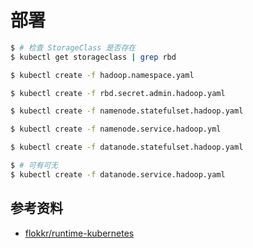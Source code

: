 # 部署

```bash
$ # 检查 StorageClass 是否存在
$ kubectl get storageclass | grep rbd

$ kubectl create -f hadoop.namespace.yaml

$ kubectl create -f rbd.secret.admin.hadoop.yaml

$ kubectl create -f namenode.statefulset.hadoop.yaml

$ kubectl create -f namenode.service.hadoop.yml

$ kubectl create -f datanode.statefulset.hadoop.yaml

$ # 可有可无
$ kubectl create -f datanode.service.hadoop.yaml
```

## 参考资料

* [flokkr/runtime-kubernetes](https://github.com/flokkr/runtime-kubernetes)